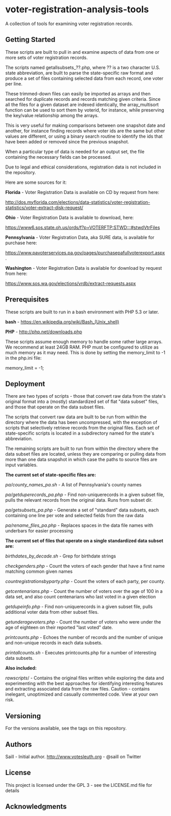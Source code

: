 # voter-registration-analysis-tools
A collection of tools for examining voter registration records.

## Getting Started
These scripts are built to pull in and examine aspects of data from one or more sets of voter registration records.

The scripts named getallsubsets_??.php, where ?? is a two character U.S. state abbreviation, are built to parse the state-specific raw format and produce a set of files containing selected data from each record, one voter per line.

These trimmed-down files can easily be imported as arrays and then searched for duplicate records and records matching given criteria. Since all the files for a given dataset are indexed identically, the array_multisort function can be used to sort them by voterid, for instance, while preserving the key/value relationship among the arrays.

This is very useful for making comparisons between one snapshot date and another, for instance finding records where voter ids are the same but other values are different, or using a binary search routine to identify the ids that have been added or removed since the previous snapshot.

When a particular type of data is needed for an output set, the file containing the necessary fields can be processed.

Due to legal and ethical considerations, registration data is not included in the repository.

Here are some sources for it:


**Florida** - Voter Registration Data is available on CD by request from here:

http://dos.myflorida.com/elections/data-statistics/voter-registration-statistics/voter-extract-disk-request/

**Ohio** - Voter Registration Data is available to download, here:

https://www6.sos.state.oh.us/ords/f?p=VOTERFTP:STWD:::#stwdVtrFiles

**Pennsylvania**  - Voter Registration Data, aka SURE data, is available for purchase here:

https://www.pavoterservices.pa.gov/pages/purchasepafullvoterexport.aspx. 

**Washington** - Voter Registration Data is available for download by request from here:

https://www.sos.wa.gov/elections/vrdb/extract-requests.aspx

## Prerequisites
These scripts are built to run in a bash environment with PHP 5.3 or later.

**bash** - https://en.wikipedia.org/wiki/Bash_(Unix_shell)

**PHP** - http://php.net/downloads.php


These scripts assume enough memory to handle some rather large arrays. We recommend at least 24GB RAM. PHP must be configured to utilize as much memory as it may need. This is done by setting the memory_limit to -1 in the php.ini file:

memory_limit = -1;


## Deployment
There are two types of scripts - those that convert raw data from the state's original format into a (mostly) standardized set of flat "data subset" files, and those that operate on the data subset files.

The scripts that convert raw data are built to be run from within the directory where the data has been uncompressed, with the exception of scripts that selectively retrieve records from the original files. Each set of state-specific scripts is located in a subdirectory named for the state's abbreviation.

The remaining scripts are built to run from within the directory where the data subset files are located, unless they are comparing or pulling data from more than one data snapshot in which case the paths to source files are input variables.

**The current set of state-specific files are:**

*pa/county_names_pa.sh* - A list of Pennsylvania's county names

*pa/getduperecords_pa.php* - Find non-uniquerecords in a given subset file, pulls the relevant records from the original data. Runs from subset dir.

*pa/getsubsets_pa.php* - Generate a set of "standard" data subsets, each containing one line per vote and selected fields from the raw data

*pa/rename_files_pa.php* - Replaces spaces in the data file names with underbars for easier processing


**The current set of files that operate on a single standardized data subset are:**

*birthdates_by_decade.sh* - Grep for birthdate strings

*checkgenders.php* - Count the voters of each gender that have a first name matching common given names

*countregistrationsbyparty.php* - Count the voters of each party, per county.

*getcentenarians.php* - Count the number of voters over the age of 100 in a data set, and also count centenarians who last voted in a given election

*getdupeinfo.php*  - Find non-uniquerecords in a given subset file, pulls additional voter data from other subset files.

*getunderagevoters.php* - Count the number of voters who were under the age of eighteen on their reported "last voted" date.

*printcounts.php* - Echoes the number of records and the number of unique and non-unique records in each data subsets.

*printallcounts.sh* - Executes printcounts.php for a number of interesting data subsets.

**Also included:**

*rawscripts*/ - Contains the original files written while exploring the data and experimenting with the best approaches for identifying interesting features and extracting associated data from the raw files. Caution - contains inelegant, unoptimized and casually commented code. View at your own risk.


## Versioning
For the versions available, see the tags on this repository.

## Authors
Saill - Initial author. http://www.votesleuth.org  - @saill on Twitter

## License
This project is licensed under the GPL 3 - see the LICENSE.md file for details

## Acknowledgments

